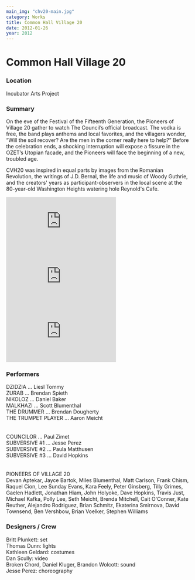```yaml
---
main_img: "chv20-main.jpg"
category: Works
title: Common Hall Village 20
date: 2012-01-26
year: 2012
---
```

# Common Hall Village 20  

### Location

Incubator Arts Project

### Summary

On the eve of the Festival of the Fifteenth Generation, the Pioneers of Village 20 gather to watch The Council’s official broadcast. The vodka is free, the band plays anthems and local favorites, and the villagers wonder, “Will the soil recover? Are the men in the corner really here to help?” Before the celebration ends, a shocking interruption will expose a fissure in the OZET’s Utopian facade, and the Pioneers will face the beginning of a new, troubled age. 

CVH20 was inspired in equal parts by images from the Romanian Revolution, the writings of J.D. Bernal, the life and music of Woody Guthrie, and the creators' years as participant-observers in the local scene at the 80-year-old Washington Heights watering hole Reynold's Cafe. 

<div class="row videos">
  <iframe class="col-sm-4 col-xs-12" src="https://www.youtube.com/embed/wHLYr1vFuKM" frameborder="0" allowfullscreen></iframe>
  <iframe class="col-sm-4 col-xs-12" src="https://www.youtube.com/embed/wHLYr1vFuKM" frameborder="0" allowfullscreen></iframe>
  <iframe class="col-sm-4 col-xs-12" src="https://www.youtube.com/embed/wHLYr1vFuKM" frameborder="0" allowfullscreen></iframe>
</div>

### Performers

DZIDZIA ... Liesl Tommy<br>
ZURAB ... Brendan Spieth<br> 
NIKOLOZ ... Daniel Baker<br>
MALKHAZI ... Scott Blumenthal<br>
THE DRUMMER ... Brendan Dougherty<br>
THE TRUMPET PLAYER ... Aaron Meicht<br>
<br><br>
COUNCILOR ... Paul Zimet<br>
SUBVERSIVE #1 ... Jesse Perez<br>
SUBVERSIVE #2 ... Paula Matthusen<br>
SUBVERSIVE #3 ... David Hopkins<br>
<br><br>
PIONEERS OF VILLAGE 20<br>
Devan Aptekar, Jayce Bartok, Miles Blumenthal, Matt Carlson, Frank Chism, Raquel Cion, Lee Sunday Evans, Kara Feely, Peter Ginsberg, Tilly Grimes, Gaelen Hadlett, Jonathan Hiam, John Holyoke, Dave Hopkins, Travis Just, Michael Kafka, Polly Lee, Seth Meicht, Brenda Mitchell, Cait O'Conner, Kate Reuther, Alejandro Rodriguez, Brian Schmitz, Ekaterina Smirnova, David Townsend, Ben Vershbow, Brian Voelker, Stephen Williams

### Designers / Crew

Britt Plunkett: set<br>
Thomas Dunn: lights<br>
Kathleen Geldard: costumes<br>
Dan Scully: video<br>
Broken Chord, Daniel Kluger, Brandon Wolcott: sound<br>
Jesse Perez: choreography


